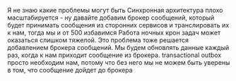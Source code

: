Я не знаю какие проблемы могут быть
Синхронная архитектура плохо масштабируется - ну давайте добавим брокер сообщений, который будет принимать сообщения из сторонних сервисов и транслировать их к нам, тогда мы и от 500 избавимся
Работа ночных крон задач может оказаться слишком тяжелой. Это проблема тоже решается добавлением брокера сообщений. Мы будем обновлять данные каждый раз, когда к нам приходит сообщение из брокера. 
transactional outbox просто необходим нам, потому что без него мы не можем быть уверены в том, что сообщение дойдет до брокера